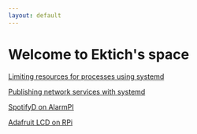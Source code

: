 ```yaml
---
layout: default
---
```


# Welcome to Ektich's space

[Limiting resources for processes using systemd](./systemd_limits.md)

[Publishing network services with systemd](./systemd_dnssd.md)

[SpotifyD on AlarmPI](./spotifyd_alarmpi.md)

[Adafruit LCD on RPi](./adafruit_lcd.md)
